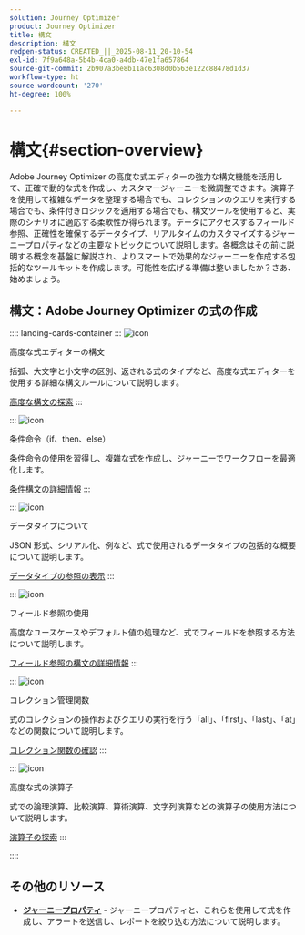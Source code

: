 ```yaml
---
solution: Journey Optimizer
product: Journey Optimizer
title: 構文
description: 構文
redpen-status: CREATED_||_2025-08-11_20-10-54
exl-id: 7f9a648a-5b4b-4ca0-a4db-47e1fa657864
source-git-commit: 2b907a3be8b11ac6308d0b563e122c88478d1d37
workflow-type: ht
source-wordcount: '270'
ht-degree: 100%

---
```


# 構文{#section-overview}

Adobe Journey Optimizer の高度な式エディターの強力な構文機能を活用して、正確で動的な式を作成し、カスタマージャーニーを微調整できます。演算子を使用して複雑なデータを整理する場合でも、コレクションのクエリを実行する場合でも、条件付きロジックを適用する場合でも、構文ツールを使用すると、実際のシナリオに適応する柔軟性が得られます。データにアクセスするフィールド参照、正確性を確保するデータタイプ、リアルタイムのカスタマイズするジャーニープロパティなどの主要なトピックについて説明します。各概念はその前に説明する概念を基盤に解説され、よりスマートで効果的なジャーニーを作成する包括的なツールキットを作成します。可能性を広げる準備は整いましたか？さあ、始めましょう。

## 構文：Adobe Journey Optimizer の式の作成

:::: landing-cards-container
:::
![icon](https://cdn.experienceleague.adobe.com/icons/code-branch.svg)

高度な式エディターの構文

括弧、大文字と小文字の区別、返される式のタイプなど、高度な式エディターを使用する詳細な構文ルールについて説明します。

[高度な構文の探索](../using/building-journeys/expression/generalities.md)
:::

:::
![icon](https://cdn.experienceleague.adobe.com/icons/list-check.svg)

条件命令（if、then、else）

条件命令の使用を習得し、複雑な式を作成し、ジャーニーでワークフローを最適化します。

[条件構文の詳細情報](../using/building-journeys/expression/conditional-instruction.md)
:::

:::
![icon](https://cdn.experienceleague.adobe.com/icons/book.svg)

データタイプについて

JSON 形式、シリアル化、例など、式で使用されるデータタイプの包括的な概要について説明します。

[データタイプの参照の表示](../using/building-journeys/expression/data-types.md)
:::

:::
![icon](https://cdn.experienceleague.adobe.com/icons/code-branch.svg)

フィールド参照の使用

高度なユースケースやデフォルト値の処理など、式でフィールドを参照する方法について説明します。

[フィールド参照の構文の詳細情報](../using/building-journeys/expression/field-references.md)
:::

:::
![icon](https://cdn.experienceleague.adobe.com/icons/gear.svg)

コレクション管理関数

式のコレクションの操作およびクエリの実行を行う「all」、「first」、「last」、「at」などの関数について説明します。

[コレクション関数の確認](../using/building-journeys/expression/collection-management-functions.md)
:::

:::
![icon](https://cdn.experienceleague.adobe.com/icons/screwdriver-wrench.svg)

高度な式の演算子

式での論理演算、比較演算、算術演算、文字列演算などの演算子の使用方法について説明します。

[演算子の探索](../using/building-journeys/expression/operators.md)
:::

::::


## その他のリソース

- **[ジャーニープロパティ](../using/building-journeys/expression/journey-properties.md)** - ジャーニープロパティと、これらを使用して式を作成し、アラートを送信し、レポートを絞り込む方法について説明します。
